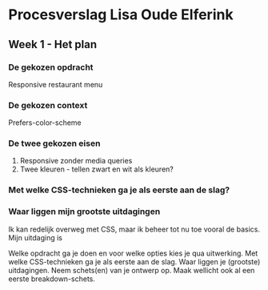 # Procesverslag Lisa Oude Elferink

<!--
## Week 4 - Afronding
Bespreek je eindresultaat. ('praatje met plaatjes').
Wat ging er soepel , wat was lastig en waar ben je trots op.
Welke experimenten heb je gedaan die die 'mislukt' zijn.
Heb je nieuwe inzichten hoe je de kracht CSS kunt benutten (of juist niet).
Waar wil je meer mee gaan doen.
-->




<!--
## Week 3 - Voortgang
Laat je voortgang zien ('praatje met plaatjes').
Wat ging er soepel en wat was lastig.
Welke experimenten heb je gedaan die die 'mislukt' zijn.
Heb je nieuwe inzichten hoe je de kracht CSS kunt benutten (of juist niet).
Neem wijzigingen aan je 1e plan op.
Waar liggen je (nieuwe) uitdagingen voor komende week.
-->




<!--
## Week 2 - Voortgang
Laat je voortgang zien ('praatje met plaatjes').
Wat ging er soepel en wat was lastig.
Welke experimenten heb je gedaan die die 'mislukt' zijn.
Heb je nieuwe inzichten hoe je de kracht CSS kunt benutten (of juist niet).
Neem wijzigingen aan je 1e plan op.
Waar liggen je (nieuwe) uitdagingen voor komende week.
-->




## Week 1 - Het plan
### De gekozen opdracht
Responsive restaurant menu

### De gekozen context
Prefers-color-scheme


### De twee gekozen eisen
1. Responsive zonder media queries
2. Twee kleuren - tellen zwart en wit als kleuren?
<!--2. SVG toepassen in shapes, masks én filters-->

### Met welke CSS-technieken ga je als eerste aan de slag?
<!--Ik ga beginnen met het onderzoeken van de werking en de mogelijkheden van de shapes, masks en filters op een SVG. Dit heb ik nog niet eerder gedaan en ik weet ook nog niet hoe dit werkt, dus hier wil ik eerst meer over te weten komen voordat ik hiermee ga experimenteren. -->

### Waar liggen mijn grootste uitdagingen 
Ik kan redelijk overweg met CSS, maar ik beheer tot nu toe vooral de basics. Mijn uitdaging is 


Welke opdracht ga je doen en voor welke opties kies je qua uitwerking.
Met welke CSS-technieken ga je als eerste aan de slag.
Waar liggen je (grootste) uitdagingen.
Neem schets(en) van je ontwerp op.
Maak wellicht ook al een eerste breakdown-schets.